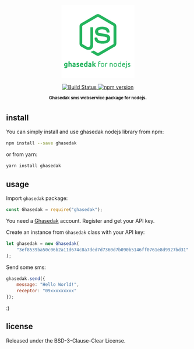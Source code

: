 <p align="center">
    <img src="media/g4n.png"
         height="200" alt="ghasedak for nodejs">
</p>

<p align="center">
  <a href="https://travis-ci.org/ghasedakapi/ghasedak-node">
    <img src="https://travis-ci.org/ghasedakapi/ghasedak-node.svg?branch=master"
         alt="Build Status">
  </a>
  <a href="https://www.npmjs.com/package/ghasedak">
    <img src="https://badge.fury.io/js/ghasedak.svg"
         alt="npm version">
  </a>
</p>
<p align="center"><sup><strong> Ghasedak sms webservice package for nodejs. </strong></sup></p>

## install

You can simply install and use ghasedak nodejs library from npm:

```sh
npm install --save ghasedak
```

or from yarn:

```sh
yarn install ghasedak
```

## usage

Import `ghasedak` package:

```javascript
const Ghasedak = require("ghasedak");
```

You need a [Ghasedak](https://ghasedak.me) account. Register and get your API key.

Create an instance from `Ghasedak` class with your API key:

```javascript
let ghasedak = new Ghasedak(
	"3ef8539ba50c06b2a11d674c8a7ded7d7360d7b090b5146ff0761e8d9927bd31"
);
```

Send some sms:

```javascript
ghasedak.send({
	message: "Hello World!",
	receptor: "09xxxxxxxxx"
});
```

:)

##

## license

Released under the BSD-3-Clause-Clear License.
